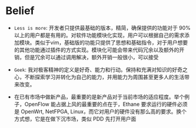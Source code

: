 # Belief

* `Less is more`: 开发者只提供最基础的版本，精简，确保提供的功能对于 90% 以上的用户都是有用的。对软件功能模块化实现，用户可以根据自己的需求添加模块。类似于vim，基础版的功能只提供了思想和基础指令，对于用户想要的其他功能通过插件的方式实现。模块化可能会带来代码冗余以及额外的开销，但是冗余可以通过调用解决，额外开销一般很小，可以接受
* `Geek`: 我对极客精神的定义是好奇、能力和行动。保持和充满对知识的好奇之心，不断探索学习并转化为自己的能力，并用能力为周围甚至更多人的生活带来改变。

* 在已有市场中做新产品，最重要的是新产品对于当前市场的适应程度。举个例子，OpenFlow 能占据上风的最重要的点在于，Ethane 要求运行的硬件必须是 OpenWrt, NetFPGA, Linux，而它对用户的硬件没有那么高的要求。换个方式想，它是在做下沉市场，类似 PDD 先打开用户面
